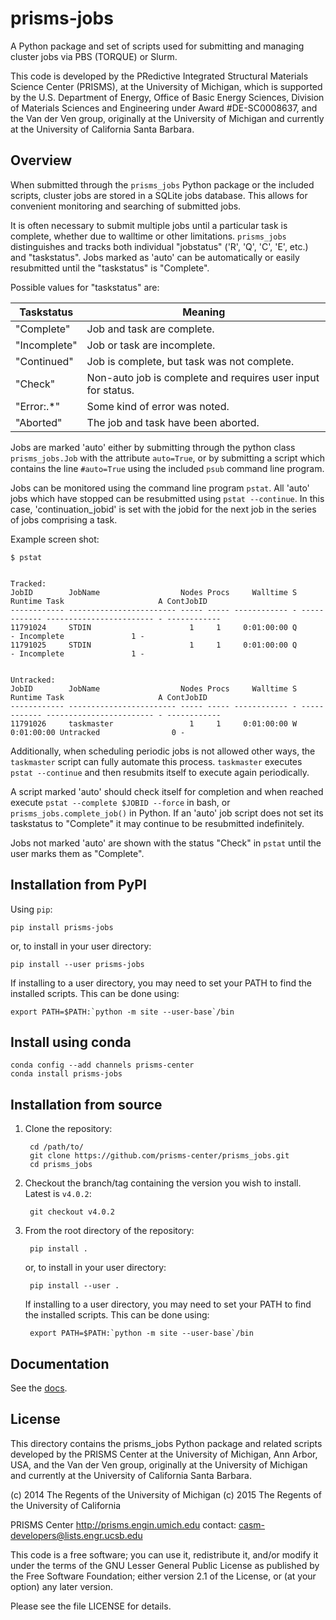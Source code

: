 prisms-jobs
===========

A Python package and set of scripts used for submitting and managing
cluster jobs via PBS (TORQUE) or Slurm.

This code is developed by the PRedictive Integrated Structural Materials Science Center (PRISMS), at the University of Michigan, which is supported by the U.S. Department of Energy, Office of Basic Energy Sciences, Division of Materials Sciences and Engineering under Award #DE-SC0008637, and the Van der Ven group, originally at the University of Michigan and
currently at the University of California Santa Barbara.


## Overview

When submitted through the ``prisms_jobs`` Python package or the included scripts,
cluster jobs are stored in a SQLite jobs database. This allows for convenient
monitoring and searching of submitted jobs.

It is often necessary to submit multiple jobs until a particular task is complete,
whether due to walltime or other limitations. ``prisms_jobs`` distinguishes and
tracks both individual "jobstatus" ('R', 'Q', 'C', 'E', etc.) and "taskstatus".
Jobs marked as 'auto' can be automatically or easily resubmitted until the
"taskstatus" is "Complete".

Possible values for "taskstatus" are:

| Taskstatus | Meaning                                                     |
|------------|-------------------------------------------------------------|
|"Complete"  |Job and task are complete.                                   |
|"Incomplete"|Job or task are incomplete.                                  |
|"Continued" |Job is complete, but task was not complete.                  |
|"Check"     |Non-auto job is complete and requires user input for status. |
|"Error:.*"  |Some kind of error was noted.                                |
|"Aborted"   |The job and task have been aborted.                          |


Jobs are marked 'auto' either by submitting through the python class ``prisms_jobs.Job``
with the attribute ``auto=True``, or by submitting a script which contains
the line ``#auto=True`` using the included ``psub`` command line program.  

Jobs can be monitored using the command line program ``pstat``. All 'auto' jobs
which have stopped can be resubmitted using ``pstat --continue``. In this case,
'continuation_jobid' is set with the jobid for the next job in the series of jobs
comprising a task.

Example screen shot:

    $ pstat


    Tracked:
    JobID        JobName                  Nodes Procs     Walltime S      Runtime Task                     A ContJobID   
    ------------ ------------------------ ----- ----- ------------ - ------------ ------------------------ - ------------
    11791024     STDIN                      1     1     0:01:00:00 Q            - Incomplete               1 -           
    11791025     STDIN                      1     1     0:01:00:00 Q            - Incomplete               1 -           


    Untracked:
    JobID        JobName                  Nodes Procs     Walltime S      Runtime Task                     A ContJobID   
    ------------ ------------------------ ----- ----- ------------ - ------------ ------------------------ - ------------
    11791026     taskmaster                 1     1     0:01:00:00 W   0:01:00:00 Untracked                0 -           

Additionally, when scheduling periodic jobs is not allowed other ways, the
``taskmaster`` script can fully automate this process. ``taskmaster`` executes
``pstat --continue`` and then resubmits itself to execute again periodically.

A script marked 'auto' should check itself for completion and when reached execute
``pstat --complete $JOBID --force`` in bash, or ``prisms_jobs.complete_job()`` in Python. If an 'auto' job script does not set its taskstatus to "Complete" it may continue
to be resubmitted indefinitely.    

Jobs not marked 'auto' are shown with the status "Check" in ``pstat`` until the user
marks them as "Complete".


## Installation from PyPI

Using ``pip``:

    pip install prisms-jobs

or, to install in your user directory:

   	pip install --user prisms-jobs

If installing to a user directory, you may need to set your PATH to find the installed scripts. This can be done using:

   	export PATH=$PATH:`python -m site --user-base`/bin


## Install using conda

    conda config --add channels prisms-center
    conda install prisms-jobs


## Installation from source

1. Clone the repository:

        cd /path/to/
        git clone https://github.com/prisms-center/prisms_jobs.git
        cd prisms_jobs

2. Checkout the branch/tag containing the version you wish to install. Latest is ``v4.0.2``:

        git checkout v4.0.2

2. From the root directory of the repository:

        pip install .

   or, to install in your user directory:

   		pip install --user .

   If installing to a user directory, you may need to set your PATH to find the installed scripts. This can be done using:

   		export PATH=$PATH:`python -m site --user-base`/bin


## Documentation

See the [docs](https://prisms-center.github.io/prisms_jobs_docs/).


## License

This directory contains the prisms_jobs Python package and related scripts developed
by the PRISMS Center at the University of Michigan, Ann Arbor, USA, and
the Van der Ven group, originally at the University of Michigan and
currently at the University of California Santa Barbara.

(c) 2014 The Regents of the University of Michigan
(c) 2015 The Regents of the University of California

PRISMS Center http://prisms.engin.umich.edu
contact: casm-developers@lists.engr.ucsb.edu

This code is a free software; you can use it, redistribute it,
and/or modify it under the terms of the GNU Lesser General Public
License as published by the Free Software Foundation; either version
2.1 of the License, or (at your option) any later version.

Please see the file LICENSE for details.
